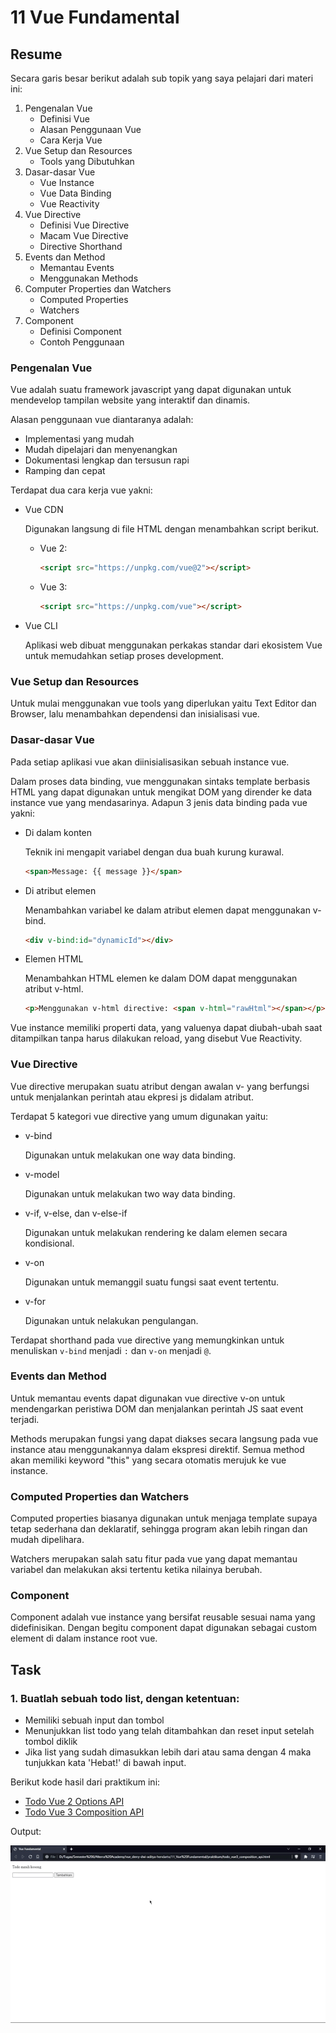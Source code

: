# 11 Vue Fundamental

## Resume

Secara garis besar berikut adalah sub topik yang saya pelajari dari materi ini:

1. Pengenalan Vue
   - Definisi Vue
   - Alasan Penggunaan Vue
   - Cara Kerja Vue
2. Vue Setup dan Resources
   - Tools yang Dibutuhkan
3. Dasar-dasar Vue
   - Vue Instance
   - Vue Data Binding
   - Vue Reactivity
4. Vue Directive
   - Definisi Vue Directive
   - Macam Vue Directive
   - Directive Shorthand
5. Events dan Method
   - Memantau Events
   - Menggunakan Methods
6. Computer Properties dan Watchers
   - Computed Properties
   - Watchers
7. Component
   - Definisi Component
   - Contoh Penggunaan

### Pengenalan Vue

Vue adalah suatu framework javascript yang dapat digunakan untuk mendevelop tampilan website yang interaktif dan dinamis.

Alasan penggunaan vue diantaranya adalah:

- Implementasi yang mudah
- Mudah dipelajari dan menyenangkan
- Dokumentasi lengkap dan tersusun rapi
- Ramping dan cepat

Terdapat dua cara kerja vue yakni:

- Vue CDN

  Digunakan langsung di file HTML dengan menambahkan script berikut.

  - Vue 2:

    ```html
    <script src="https://unpkg.com/vue@2"></script>
    ```

  - Vue 3:
    ```html
    <script src="https://unpkg.com/vue"></script>
    ```

- Vue CLI

  Aplikasi web dibuat menggunakan perkakas standar dari ekosistem Vue untuk memudahkan setiap proses development.

### Vue Setup dan Resources

Untuk mulai menggunakan vue tools yang diperlukan yaitu Text Editor dan Browser, lalu menambahkan dependensi dan inisialisasi vue.

### Dasar-dasar Vue

Pada setiap aplikasi vue akan diinisialisasikan sebuah instance vue.

Dalam proses data binding, vue menggunakan sintaks template berbasis HTML yang dapat digunakan untuk mengikat DOM yang dirender ke data instance vue yang mendasarinya. Adapun 3 jenis data binding pada vue yakni:

- Di dalam konten

  Teknik ini mengapit variabel dengan dua buah kurung kurawal.

  ```html
  <span>Message: {{ message }}</span>
  ```

- Di atribut elemen

  Menambahkan variabel ke dalam atribut elemen dapat menggunakan v-bind.

  ```html
  <div v-bind:id="dynamicId"></div>
  ```

- Elemen HTML

  Menambahkan HTML elemen ke dalam DOM dapat menggunakan atribut v-html.

  ```html
  <p>Menggunakan v-html directive: <span v-html="rawHtml"></span></p>
  ```

Vue instance memiliki properti data, yang valuenya dapat diubah-ubah saat ditampilkan tanpa harus dilakukan reload, yang disebut Vue Reactivity.

### Vue Directive

Vue directive merupakan suatu atribut dengan awalan v- yang berfungsi untuk menjalankan perintah atau ekpresi js didalam atribut.

Terdapat 5 kategori vue directive yang umum digunakan yaitu:

- v-bind

  Digunakan untuk melakukan one way data binding.

- v-model

  Digunakan untuk melakukan two way data binding.

- v-if, v-else, dan v-else-if

  Digunakan untuk melakukan rendering ke dalam elemen secara kondisional.

- v-on

  Digunakan untuk memanggil suatu fungsi saat event tertentu.

- v-for

  Digunakan untuk nelakukan pengulangan.

Terdapat shorthand pada vue directive yang memungkinkan untuk menuliskan `v-bind` menjadi `:` dan `v-on` menjadi `@`.

### Events dan Method

Untuk memantau events dapat digunakan vue directive v-on untuk mendengarkan peristiwa DOM dan menjalankan perintah JS saat event terjadi.

Methods merupakan fungsi yang dapat diakses secara langsung pada vue instance atau menggunakannya dalam ekspresi direktif. Semua method akan memiliki keyword "this" yang secara otomatis merujuk ke vue instance.

### Computed Properties dan Watchers

Computed properties biasanya digunakan untuk menjaga template supaya tetap sederhana dan deklaratif, sehingga program akan lebih ringan dan mudah dipelihara.

Watchers merupakan salah satu fitur pada vue yang dapat memantau variabel dan melakukan aksi tertentu ketika nilainya berubah.

### Component

Component adalah vue instance yang bersifat reusable sesuai nama yang didefinisikan. Dengan begitu component dapat digunakan sebagai custom element di dalam instance root vue.

## Task

### 1. Buatlah sebuah todo list, dengan ketentuan:

- Memiliki sebuah input dan tombol
- Menunjukkan list todo yang telah ditambahkan dan reset input setelah tombol diklik
- Jika list yang sudah dimasukkan lebih dari atau sama dengan 4 maka tunjukkan kata 'Hebat!' di bawah input.

Berikut kode hasil dari praktikum ini:

- [Todo Vue 2 Options API](./praktikum/todo_vue2_options_api.html)
- [Todo Vue 3 Composition API](./praktikum/todo_vue3_composition_api.html)

Output:

![HasilPraktikum.gif](./screenshots/HasilPraktikum.gif)

